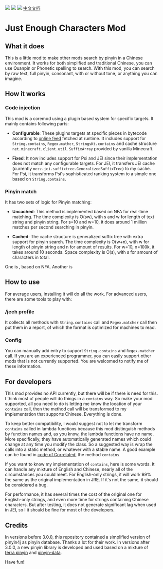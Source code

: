 [![][2]][1] 
[![][3]][1]
[![][8]][9]
[中文文档][10]

# Just Enough Characters Mod

## What it does

This is a little mod to make other mods search by pinyin in a Chinese environment. It works for both simplified and traditional Chinese, you can use Quanpin or Phonetic spelling to search. With this mod, you can search by raw text, full pinyin, consonant, with or without tone, or anything you can imagine.

## How it works

### Code injection

This mod is a coremod using a plugin based system for specific targets. It mainly contains following parts:

- __Configurable__: These plugins targets at specific pieces in bytecode according to [online feed][4] fetched at runtime. It includes support for `String.contains`, `Regex.mather`, `StringsKt.contains` and cache structure `net.minecraft.client.util.SuffixArray` provided by vanilla Minecraft.

- __Fixed__: It now includes support for Psi and JEI since their implementation does not match any configurable targets. For JEI, it transfers JEI cache (currently 
`mezz.jei.suffixtree.GeneralizedSuffixTree`) to my cache. For Psi, it transforms Psi's sophisticated ranking system to a simple one based on `String.contains`.

### Pinyin match

It has two sets of logic for Pinyin matching:

- __Uncached__: This method is implemented based on NFA for real-time matching. The time complexity is O(sw), with s and w for length of text string and pinyin string. For s=10 and w=10, it does around 1 million matches per second searching in pinyin.

- __Cached__: The cache structure is generalized suffix tree with extra support for pinyin search. The time complexity is O(w+n), with w for length of pinyin string and n for amount of results. For w=10, n=100k, it takes around 10 seconds. Space complexity is O(s), with s for amount of characters in total. 

 One is , based on NFA. Another is 

## How to use

For average users, installing it will do all the work. For advanced
users, there are some tools to play with:

### /jech profile

It collects all methods with `String.contains` call and `Regex.matcher` 
call then put them in a report, of which the format is optimized for
machines to read.

### Config

You can manually add entry to support `String.contains` and `Regex.matcher`
call. If you are an experienced programmer, you can easily support other
mods that is not currently supported. You are welcomed to notify me of
these information.

## For developers

This mod provides no API currently, but there will be if there is need
for this. I think most of people will do things in a `contains` way.
So make your mod supported, all you need to do is letting me know the
location of your `contains` call, then the method call will be transformed
to my implementation that supports Chinese. Everything is done.

To keep better compatibility, I would suggest not to let me transform
`contains` called in lambda functions because this mod distinguish methods
by function names and, as you know, the lambda functions have no name.
More specifically, they have automatically generated names which could
change at any time you modify the class. So a suggested way is wrap the
calls into a static method, or whatever with a stable name. A good 
example can be found in [code of Correlated][5], the method `contains`.

If you want to know my implementation of `contains`, here is some words.
It can handle any mixture of English and Chinese, nearly all of the 
circumstances you could meet. For English-only strings, it will work 99%
the same as the original implementation in JRE. If it's not the same,
it should be considered a bug. 

For performance, it has several times the cost of the original one
for English-only strings, and even more time for strings containing
Chinese characters. But after testing, it does not generate significant
lag when used in JEI, so I it should be fine for most of the developers.

## Credits

In versions before 3.0.0, this repository contained a simplified version 
of pinyin4j as pinyin database. Thanks a lot for their work. In versions
after 3.0.0, a new pinyin library is developed and used based on a
mixture of [terra pinyin][6] and [pinyin-data][7].

Have fun!

[1]: https://minecraft.curseforge.com/projects/just-enough-characters
[2]: http://cf.way2muchnoise.eu/full_just-enough-characters_downloads.svg
[3]: http://cf.way2muchnoise.eu/versions/just-enough-characters.svg
[4]: https://github.com/Towdium/JustEnoughCharacters/blob/1.12.0/feed.json
[5]: https://github.com/elytra/Correlated/blob/1.12.1/src/main/java/com/elytradev/correlated/C28n.java
[6]: https://github.com/rime/rime-terra-pinyin
[7]: https://github.com/mozillazg/pinyin-data
[8]: https://img.shields.io/discord/517485644163973120.svg?logo=discord
[9]: https://discord.gg/M3fNfTW
[10]: https://github.com/Towdium/JustEnoughCharacters/blob/1.12.0/README_CN.md
